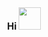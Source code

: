 ## <div align='center'>Hi <img src="https://cliply.co/wp-content/uploads/2021/08/472108440_HELLO_STICKER_400px.gif" width='50px' height='50px'></div>
